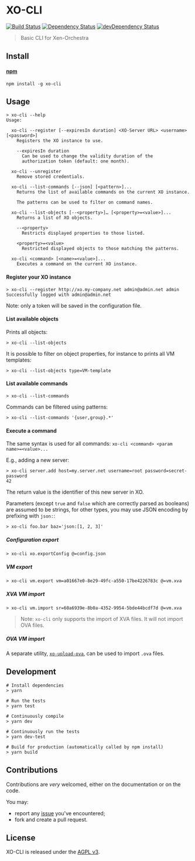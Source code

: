 # XO-CLI

[![Build Status](https://travis-ci.org/vatesfr/xen-orchestra.png?branch=master)](http://travis-ci.org/vatesfr/xen-orchestra)
[![Dependency Status](https://david-dm.org/vatesfr/xo-cli/status.svg?theme=shields.io)](https://david-dm.org/vatesfr/xo-cli)
[![devDependency Status](https://david-dm.org/vatesfr/xo-cli/dev-status.svg?theme=shields.io)](https://david-dm.org/vatesfr/xo-cli#info=devDependencies)

> Basic CLI for Xen-Orchestra

## Install

#### [npm](https://npmjs.org/package/xo-cli)

```
npm install -g xo-cli
```

## Usage

```
> xo-cli --help
Usage:

  xo-cli --register [--expiresIn duration] <XO-Server URL> <username> [<password>]
    Registers the XO instance to use.

    --expiresIn duration
      Can be used to change the validity duration of the
      authorization token (default: one month).

  xo-cli --unregister
    Remove stored credentials.

  xo-cli --list-commands [--json] [<pattern>]...
    Returns the list of available commands on the current XO instance.

    The patterns can be used to filter on command names.

  xo-cli --list-objects [--<property>]… [<property>=<value>]...
    Returns a list of XO objects.

    --<property>
      Restricts displayed properties to those listed.

    <property>=<value>
      Restricted displayed objects to those matching the patterns.

  xo-cli <command> [<name>=<value>]...
    Executes a command on the current XO instance.
```

#### Register your XO instance

```
> xo-cli --register http://xo.my-company.net admin@admin.net admin
Successfully logged with admin@admin.net
```

Note: only a token will be saved in the configuration file.

#### List available objects

Prints all objects:

```
> xo-cli --list-objects
```

It is possible to filter on object properties, for instance to prints
all VM templates:

```
> xo-cli --list-objects type=VM-template
```

#### List available commands

```
> xo-cli --list-commands
```

Commands can be filtered using patterns:

```
> xo-cli --list-commands '{user,group}.*'
```

#### Execute a command

The same syntax is used for all commands: `xo-cli <command> <param name>=<value>...`

E.g., adding a new server:

```
> xo-cli server.add host=my.server.net username=root password=secret-password
42
```

The return value is the identifier of this new server in XO.

Parameters (except `true` and `false` which are correctly parsed as
booleans) are assumed to be strings, for other types, you may use JSON
encoding by prefixing with `json:`:

```
> xo-cli foo.bar baz='json:[1, 2, 3]'
```

##### Configuration export

```
> xo-cli xo.exportConfig @=config.json
```

##### VM export

```
> xo-cli vm.export vm=a01667e0-8e29-49fc-a550-17be4226783c @=vm.xva
```

##### XVA VM import

```
> xo-cli vm.import sr=60a6939e-8b0a-4352-9954-5bde44bcdf7d @=vm.xva
```

> Note: `xo-cli` only supports the import of XVA files. It will not import OVA files.

##### OVA VM import

A separate utility, [`xo-upload-ova`](https://github.com/vatesfr/xen-orchestra/blob/master/@xen-orchestra/upload-ova/README.md), can be used to import `.ova` files.

## Development

```
# Install dependencies
> yarn

# Run the tests
> yarn test

# Continuously compile
> yarn dev

# Continuously run the tests
> yarn dev-test

# Build for production (automatically called by npm install)
> yarn build
```

## Contributions

Contributions are _very_ welcomed, either on the documentation or on
the code.

You may:

- report any [issue](https://github.com/vatesfr/xen-orchestra/issues)
  you've encountered;
- fork and create a pull request.

## License

XO-CLI is released under the [AGPL
v3](http://www.gnu.org/licenses/agpl-3.0-standalone.html).
